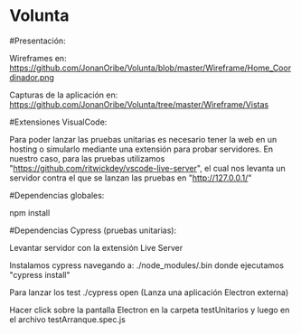 # Volunta

#Presentación:

Wireframes en: https://github.com/JonanOribe/Volunta/blob/master/Wireframe/Home_Coordinador.png

Capturas de la aplicación en: https://github.com/JonanOribe/Volunta/tree/master/Wireframe/Vistas

#Extensiones VisualCode:

Para poder lanzar las pruebas unitarias es necesario tener la web en un hosting o simularlo mediante una extensión para probar servidores. En nuestro caso, para las pruebas utilizamos "https://github.com/ritwickdey/vscode-live-server", el cual nos levanta un servidor contra el que se lanzan las pruebas en "http://127.0.0.1/" 

#Dependencias globales:

npm install

#Dependencias Cypress (pruebas unitarias):

Levantar servidor con la extensión Live Server

Instalamos cypress navegando a: ./node_modules/.bin donde ejecutamos "cypress install"

Para lanzar los test ./cypress open (Lanza una aplicación Electron externa)

Hacer click sobre la pantalla Electron en la carpeta testUnitarios y luego en el archivo testArranque.spec.js
